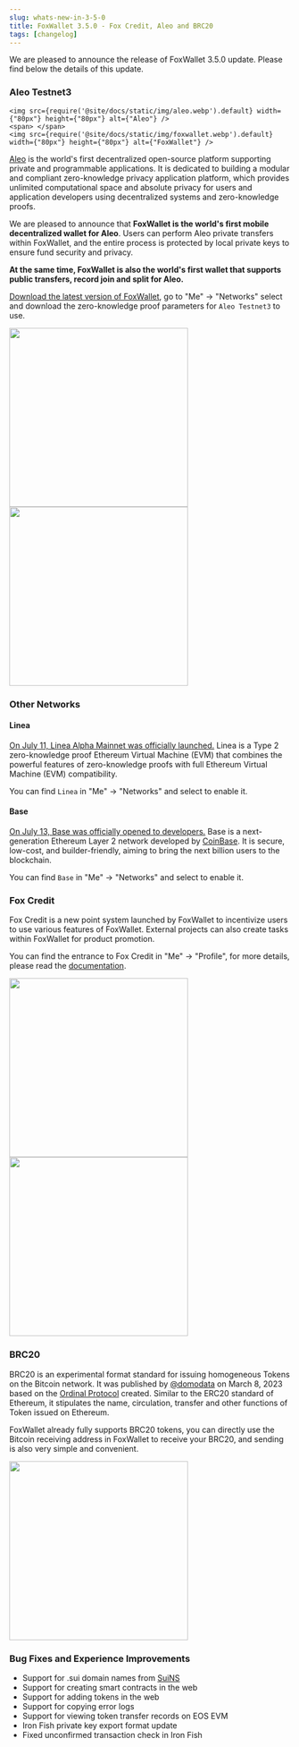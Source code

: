 ```yaml
---
slug: whats-new-in-3-5-0
title: FoxWallet 3.5.0 - Fox Credit, Aleo and BRC20
tags: [changelog]
---
```


We are pleased to announce the release of FoxWallet 3.5.0 update. Please find below the details of this update.
<!--truncate-->

### Aleo Testnet3
```mdx-code-block
<img src={require('@site/docs/static/img/aleo.webp').default} width={"80px"} height={"80px"} alt={"Aleo"} />
<span> </span>
<img src={require('@site/docs/static/img/foxwallet.webp').default} width={"80px"} height={"80px"} alt={"FoxWallet"} />
```
[Aleo](https://www.aleo.org/) is the world's first decentralized open-source platform supporting private and programmable applications. It is dedicated to building a modular and compliant zero-knowledge privacy application platform, which provides unlimited computational space and absolute privacy for users and application developers using decentralized systems and zero-knowledge proofs.  

We are pleased to announce that **FoxWallet is the world's first mobile decentralized wallet for Aleo**. Users can perform Aleo private transfers within FoxWallet, and the entire process is protected by local private keys to ensure fund security and privacy.

**At the same time, FoxWallet is also the world's first wallet that supports public transfers, record join and split for Aleo.**

[Download the latest version of FoxWallet](https://foxwallet.com/download), go to "Me" -> "Networks" select and download the zero-knowledge proof parameters for `Aleo Testnet3` to use.  

<img src="/img/docs/aleo-wallet.webp" width="320" /> <img src="/img/docs/aleo-transfer.webp" width="320" />

### Other Networks

#### Linea
[On July 11, Linea Alpha Mainnet was officially launched.](https://linea.mirror.xyz/7l9gKzYzKVOxEOnReavov467Ss_fsrkGzABvbRISPMY) Linea is a Type 2 zero-knowledge proof Ethereum Virtual Machine (EVM) that combines the powerful features of zero-knowledge proofs with full Ethereum Virtual Machine (EVM) compatibility. 

You can find `Linea` in "Me" -> "Networks" and select to enable it.

#### Base
[On July 13, Base was officially opened to developers.](https://base.mirror.xyz/hwNwqXHVoLlO8s4DZppog4DfGvM34tigaDjOWuEJQfY) Base is a next-generation Ethereum Layer 2 network developed by [CoinBase](https://www.coinbase.com/). It is secure, low-cost, and builder-friendly, aiming to bring the next billion users to the blockchain.  

You can find `Base` in "Me" -> "Networks" and select to enable it.

### Fox Credit
Fox Credit is a new point system launched by FoxWallet to incentivize users to use various features of FoxWallet. External projects can also create tasks within FoxWallet for product promotion.   

You can find the entrance to Fox Credit in "Me" -> "Profile", for more details, please read the [documentation](https://hc.foxwallet.com/docs/fox-credit).

<img src="/img/docs/profile.webp" width="320" /> <img src="/img/docs/fox-credit.webp" width="320" />

### BRC20
BRC20 is an experimental format standard for issuing homogeneous Tokens on the Bitcoin network. It was published by [@domodata](https://twitter.com/domodata) on March 8, 2023 based on the [Ordinal Protocol](https://hc.foxwallet.com/docs/bitcoin/ordinals) created. Similar to the ERC20 standard of Ethereum, it stipulates the name, circulation, transfer and other functions of Token issued on Ethereum.    

FoxWallet already fully supports BRC20 tokens, you can directly use the Bitcoin receiving address in FoxWallet to receive your BRC20, and sending is also very simple and convenient.  

<img src="/img/docs/brc20-view.webp" width="320" />

### Bug Fixes and Experience Improvements
- Support for .sui domain names from [SuiNS](https://suins.io/)
- Support for creating smart contracts in the web
- Support for adding tokens in the web
- Support for copying error logs
- Support for viewing token transfer records on EOS EVM
- Iron Fish private key export format update
- Fixed unconfirmed transaction check in Iron Fish

